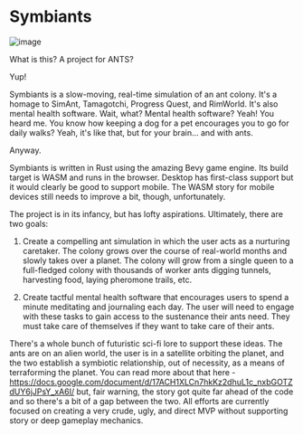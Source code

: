 # Symbiants

![image](https://github.com/MeoMix/symbiants/assets/1380995/dda710c1-5aba-4d47-b1ea-685560aff254)

What is this? A project for ANTS?

Yup!

Symbiants is a slow-moving, real-time simulation of an ant colony. It's a homage to SimAnt, Tamagotchi, Progress Quest, and RimWorld. It's also mental health software. Wait, what? Mental health software? Yeah! You heard me. You know how keeping a dog for a pet encourages you to go for daily walks? Yeah, it's like that, but for your brain... and with ants.

Anyway.

Symbiants is written in Rust using the amazing Bevy game engine. Its build target is WASM and runs in the browser. Desktop has first-class support but it would clearly be good to support mobile. The WASM story for mobile devices still needs to improve a bit, though, unfortunately.

The project is in its infancy, but has lofty aspirations. Ultimately, there are two goals:

  1) Create a compelling ant simulation in which the user acts as a nurturing caretaker. The colony grows over the course of real-world months and slowly takes over a planet. The colony will grow from a single queen to a full-fledged colony with thousands of worker ants digging tunnels, harvesting food, laying pheromone trails, etc.

  2) Create tactful mental health software that encourages users to spend a minute meditating and journaling each day. The user will need to engage with these tasks to gain access to the sustenance their ants need. They must take care of themselves if they want to take care of their ants.

There's a whole bunch of futuristic sci-fi lore to support these ideas. The ants are on an alien world, the user is in a satellite orbiting the planet, and the two establish a symbiotic relationship, out of necessity, as a means of terraforming the planet. You can read more about that here - https://docs.google.com/document/d/17ACH1XLCn7hkKz2dhuL1c_nxbGOTZdUY6jJPsY_xA6I/ but, fair warning, the story got quite far ahead of the code and so there's a bit of a gap between the two. All efforts are currently focused on creating a very crude, ugly, and direct MVP without supporting story or deep gameplay mechanics.

